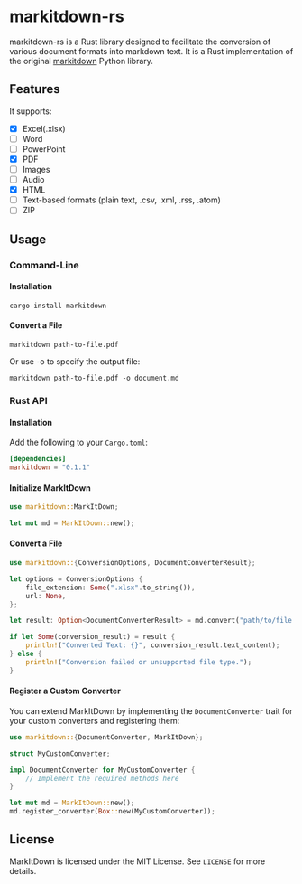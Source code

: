 # markitdown-rs

markitdown-rs is a Rust library designed to facilitate the conversion of various document formats into markdown text. It is a Rust implementation of the original [markitdown](https://github.com/microsoft/markitdown) Python library.

## Features

It supports:

- [x] Excel(.xlsx)
- [ ] Word
- [ ] PowerPoint
- [x] PDF
- [ ] Images
- [ ] Audio
- [x] HTML
- [ ] Text-based formats (plain text, .csv, .xml, .rss, .atom)
- [ ] ZIP

## Usage

### Command-Line

#### Installation

```
cargo install markitdown
```

#### Convert a File

```
markitdown path-to-file.pdf
```

Or use -o to specify the output file:

```
markitdown path-to-file.pdf -o document.md
```

### Rust API

#### Installation

Add the following to your `Cargo.toml`:

```toml
[dependencies]
markitdown = "0.1.1"
```

#### Initialize MarkItDown

```rust
use markitdown::MarkItDown;

let mut md = MarkItDown::new();
```

#### Convert a File

```rust
use markitdown::{ConversionOptions, DocumentConverterResult};

let options = ConversionOptions {
    file_extension: Some(".xlsx".to_string()),
    url: None,
};

let result: Option<DocumentConverterResult> = md.convert("path/to/file.xlsx", Some(options));

if let Some(conversion_result) = result {
    println!("Converted Text: {}", conversion_result.text_content);
} else {
    println!("Conversion failed or unsupported file type.");
}
```

#### Register a Custom Converter

You can extend MarkItDown by implementing the `DocumentConverter` trait for your custom converters and registering them:

```rust
use markitdown::{DocumentConverter, MarkItDown};

struct MyCustomConverter;

impl DocumentConverter for MyCustomConverter {
    // Implement the required methods here
}

let mut md = MarkItDown::new();
md.register_converter(Box::new(MyCustomConverter));
```

## License

MarkItDown is licensed under the MIT License. See `LICENSE` for more details.
